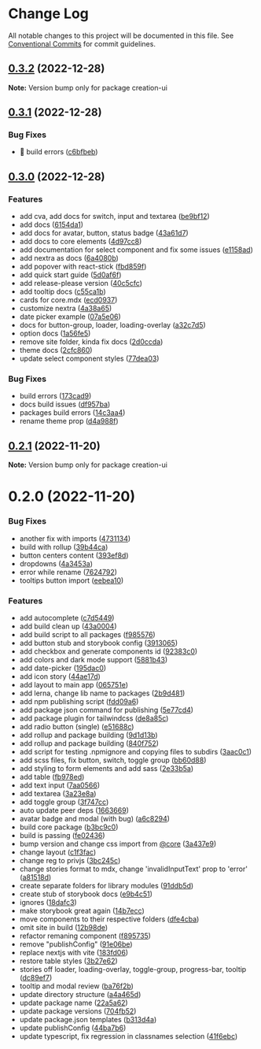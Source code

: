 # Change Log

All notable changes to this project will be documented in this file.
See [Conventional Commits](https://conventionalcommits.org) for commit guidelines.

## [0.3.2](https://github.com/pawelkrystkiewicz/creation-ui/compare/v0.3.1...v0.3.2) (2022-12-28)

**Note:** Version bump only for package creation-ui





## [0.3.1](https://github.com/pawelkrystkiewicz/creation-ui/compare/v0.3.0...v0.3.1) (2022-12-28)


### Bug Fixes

* :bug: build errors ([c6bfbeb](https://github.com/pawelkrystkiewicz/creation-ui/commit/c6bfbeb533eb5e185215b767498a0b7b5392aa32))

## [0.3.0](https://github.com/pawelkrystkiewicz/creation-ui/compare/v0.2.1...v0.3.0) (2022-12-28)


### Features

* add cva, add docs for switch, input and textarea ([be9bf12](https://github.com/pawelkrystkiewicz/creation-ui/commit/be9bf12917dfb0241c9ce2eee64d09adb513d573))
* add docs ([6154da1](https://github.com/pawelkrystkiewicz/creation-ui/commit/6154da1737252971b53772db5051bfc3632ee323))
* add docs for avatar, button, status badge ([43a61d7](https://github.com/pawelkrystkiewicz/creation-ui/commit/43a61d7ed8dbbc9d3b25eb68998eb21605f38fdc))
* add docs to core elements ([4d97cc8](https://github.com/pawelkrystkiewicz/creation-ui/commit/4d97cc879bc4c56c25ff5faf9db4ae8746390a1d))
* add documentation for select component and fix some issues ([e1158ad](https://github.com/pawelkrystkiewicz/creation-ui/commit/e1158ad6ca140a588fe377e921a7f4c76e693a8e))
* add nextra as docs ([6a4080b](https://github.com/pawelkrystkiewicz/creation-ui/commit/6a4080bf00729403aabee73fc42220822c3b0e7b))
* add popover with react-stick ([fbd859f](https://github.com/pawelkrystkiewicz/creation-ui/commit/fbd859ff6c48af0546a2e923d7da17a0cd580f3d))
* add quick start guide ([5d0af6f](https://github.com/pawelkrystkiewicz/creation-ui/commit/5d0af6f1fd61a45cd929858edacd63f5cb1eb22c))
* add release-please version ([40c5cfc](https://github.com/pawelkrystkiewicz/creation-ui/commit/40c5cfccf6c5b2e073f86dc0cf22d4b36686862a))
* add tooltip docs ([c55ca1b](https://github.com/pawelkrystkiewicz/creation-ui/commit/c55ca1b1d9f7e922636de90d6e8c6a319e05024c))
* cards for core.mdx ([ecd0937](https://github.com/pawelkrystkiewicz/creation-ui/commit/ecd09378033a0250af1ed5aed4a4ca59cc4ab284))
* customize nextra ([4a38a65](https://github.com/pawelkrystkiewicz/creation-ui/commit/4a38a65745f767926298cd3bab846317e3b3c669))
* date picker example ([07a5e06](https://github.com/pawelkrystkiewicz/creation-ui/commit/07a5e06ff54a55cee7a4638a3bbba7a056964702))
* docs for button-group, loader, loading-overlay ([a32c7d5](https://github.com/pawelkrystkiewicz/creation-ui/commit/a32c7d581ec6435a0659888f390ab2da90264184))
* option docs ([1a56fe5](https://github.com/pawelkrystkiewicz/creation-ui/commit/1a56fe5b7b4d0bcfb1a390f932856c602f7f7d00))
* remove site folder, kinda fix docs ([2d0ccda](https://github.com/pawelkrystkiewicz/creation-ui/commit/2d0ccdaaea86035fd738dc46bdef6f0a9cce5698))
* theme docs ([2cfc860](https://github.com/pawelkrystkiewicz/creation-ui/commit/2cfc860f7a8a99c114b0b89e7cc4c3f28d28a936))
* update select component styles ([77dea03](https://github.com/pawelkrystkiewicz/creation-ui/commit/77dea0341e34db7bc5665def0ba99c77038e1c8b))


### Bug Fixes

* build errors ([173cad9](https://github.com/pawelkrystkiewicz/creation-ui/commit/173cad97e8aaecda9998d013e40542c2743414d4))
* docs build issues ([df957ba](https://github.com/pawelkrystkiewicz/creation-ui/commit/df957ba3a15b532e5784e4c0e668f796363a9eda))
* packages build errors ([14c3aa4](https://github.com/pawelkrystkiewicz/creation-ui/commit/14c3aa428c81d7a89123e052ac4f7c613f17e03e))
* rename theme prop ([d4a988f](https://github.com/pawelkrystkiewicz/creation-ui/commit/d4a988f713d4a279afa9cb575970711faf795e4f))

## [0.2.1](https://github.com/pawelkrystkiewicz/creation-ui/compare/v0.2.0...v0.2.1) (2022-11-20)

**Note:** Version bump only for package creation-ui





# 0.2.0 (2022-11-20)


### Bug Fixes

* another fix with imports ([4731134](https://github.com/pawelkrystkiewicz/creation-ui/commit/4731134047c5c9bde2a8b5929717f45b03d918f0))
* build with rollup ([39b44ca](https://github.com/pawelkrystkiewicz/creation-ui/commit/39b44ca4e14e4bace5617dfa327f12ff56fd014a))
* button centers content ([393ef8d](https://github.com/pawelkrystkiewicz/creation-ui/commit/393ef8dcbbfe1dacbfe50caa2e92ea4fa64cbc43))
* dropdowns ([4a3453a](https://github.com/pawelkrystkiewicz/creation-ui/commit/4a3453ada0f1eb0014c9f4b00c1f02f013ef8abc))
* error while rename ([7624792](https://github.com/pawelkrystkiewicz/creation-ui/commit/762479210ac0e80c202ee89b26bb7f1a6455a0d8))
* tooltips button import ([eebea10](https://github.com/pawelkrystkiewicz/creation-ui/commit/eebea109af309a32f39ec45e88ce1d49b1ce0136))


### Features

* add autocomplete ([c7d5449](https://github.com/pawelkrystkiewicz/creation-ui/commit/c7d5449969850ce66be9b3d0cb57149385c1c906))
* add build clean up ([43a0004](https://github.com/pawelkrystkiewicz/creation-ui/commit/43a00048d98046e5c26e82a00e4cb2522818e8dd))
* add build script to all packages ([f985576](https://github.com/pawelkrystkiewicz/creation-ui/commit/f98557605da530cdd67a02566ea05a231dce77ea))
* add button stub and storybook config ([3913065](https://github.com/pawelkrystkiewicz/creation-ui/commit/391306566aded6e1e168565e98b1efe590bff605))
* add checkbox and generate components id ([92383c0](https://github.com/pawelkrystkiewicz/creation-ui/commit/92383c0d0e3895d2efa83ff459715a685642d706))
* add colors and dark mode support ([5881b43](https://github.com/pawelkrystkiewicz/creation-ui/commit/5881b43fab3f26868af9809b0a7b358ac08fa5f6))
* add date-picker ([195dac0](https://github.com/pawelkrystkiewicz/creation-ui/commit/195dac0cda7fd984bb139259f94e5953087d7694))
* add icon story ([44ae17d](https://github.com/pawelkrystkiewicz/creation-ui/commit/44ae17d8399275c93d69623249b36a1f64835ef9))
* add layout to main app ([065751e](https://github.com/pawelkrystkiewicz/creation-ui/commit/065751e9efd0e73b0acf4c502e8298f621e97a0c))
* add lerna, change lib name to packages ([2b9d481](https://github.com/pawelkrystkiewicz/creation-ui/commit/2b9d481578e91854efffe2811e2600fce4ec8ed9))
* add npm publishing script ([fdd09a6](https://github.com/pawelkrystkiewicz/creation-ui/commit/fdd09a63156497c8a983a123d90a2d8d12f6bc78))
* add package json command for publishing ([5e77cd4](https://github.com/pawelkrystkiewicz/creation-ui/commit/5e77cd4f6e894e00a92ce07ff6cd3ad1ee4deca0))
* add package plugin for tailwindcss ([de8a85c](https://github.com/pawelkrystkiewicz/creation-ui/commit/de8a85c5387d678db281e7697abb794fdccc0ae6))
* add radio button (single) ([e51688c](https://github.com/pawelkrystkiewicz/creation-ui/commit/e51688c19ef6e7df6cae1b31d0c8330ec6b35992))
* add rollup and package building ([9d1d13b](https://github.com/pawelkrystkiewicz/creation-ui/commit/9d1d13b014200d101b1f3ec26fa69b9910e9e943))
* add rollup and package building ([840f752](https://github.com/pawelkrystkiewicz/creation-ui/commit/840f75220579a3b6537ea01eb958b34a421ffe2a))
* add script for testing .npmignore and copying files to subdirs ([3aac0c1](https://github.com/pawelkrystkiewicz/creation-ui/commit/3aac0c18dd8e1dd137a135c7265b2fc047f671ee))
* add scss files, fix button, switch, toggle group ([bb60d88](https://github.com/pawelkrystkiewicz/creation-ui/commit/bb60d88a9527356cd65dfd756e03db13280476b4))
* add styling to form elements and add sass ([2e33b5a](https://github.com/pawelkrystkiewicz/creation-ui/commit/2e33b5a5af20df4cc78205df4375c7d29ef61308))
* add table ([fb978ed](https://github.com/pawelkrystkiewicz/creation-ui/commit/fb978ed100a8c3ae7c0fd55f77fdf7a456adadee))
* add text input ([7aa0566](https://github.com/pawelkrystkiewicz/creation-ui/commit/7aa0566ec36836cac2e6eab3eeee5401691ec2b5))
* add textarea ([3a23e8a](https://github.com/pawelkrystkiewicz/creation-ui/commit/3a23e8a0ae9b642ec3b72f731498235487b314d1))
* add toggle group ([3f747cc](https://github.com/pawelkrystkiewicz/creation-ui/commit/3f747cc50c7abc3bbc69c39210ff09eb1941a0a9))
* auto update peer deps ([1663669](https://github.com/pawelkrystkiewicz/creation-ui/commit/1663669d1e743e61f3c76ab3a26219fef57edeae))
* avatar badge and modal (with bug) ([a6c8294](https://github.com/pawelkrystkiewicz/creation-ui/commit/a6c8294906189cd1db615ce1bbabd444d6cf5e8a))
* build core package ([b3bc9c0](https://github.com/pawelkrystkiewicz/creation-ui/commit/b3bc9c0d93e4949e4a3a01c392433f8ada52187e))
* build is passing ([fe02436](https://github.com/pawelkrystkiewicz/creation-ui/commit/fe02436bac77529a0fc67b007ebc4d51bcd7731b))
* bump version and change css import from [@core](https://github.com/core) ([3a437e9](https://github.com/pawelkrystkiewicz/creation-ui/commit/3a437e96e9a3fd9c6a6d7e80b1d38356c6f26119))
* change layout ([c1f3fac](https://github.com/pawelkrystkiewicz/creation-ui/commit/c1f3facbdb39beb778fd43af2a0035a22f80569e))
* change reg to privjs ([3bc245c](https://github.com/pawelkrystkiewicz/creation-ui/commit/3bc245ca17c305e34b5826acb1633637729b8a96))
* change stories format to mdx, change 'invalidInputText' prop to 'error' ([a81518d](https://github.com/pawelkrystkiewicz/creation-ui/commit/a81518def233675b20ff9089175d9eecfd8425c0))
* create separate folders for library modules ([91ddb5d](https://github.com/pawelkrystkiewicz/creation-ui/commit/91ddb5defdd649eff4a3100534e6b01e84f7e0a2))
* create stub of storybook docs ([e9b4c51](https://github.com/pawelkrystkiewicz/creation-ui/commit/e9b4c517564923d4076e1afd13e35f38609f1179))
* ignores ([18dafc3](https://github.com/pawelkrystkiewicz/creation-ui/commit/18dafc3cb46d8b2fc3ad9233d10dac1d917b8390))
* make storybook great again ([14b7ecc](https://github.com/pawelkrystkiewicz/creation-ui/commit/14b7ecc563d534739fdf8a3e34e8bf22a8f3a0d6))
* move components to their respective folders ([dfe4cba](https://github.com/pawelkrystkiewicz/creation-ui/commit/dfe4cbaa2bd16c28c67ab67c2470caa6c8625af4))
* omit site in build ([12b98de](https://github.com/pawelkrystkiewicz/creation-ui/commit/12b98de315a0e6c09d7eb919b147b1fa5904561d))
* refactor remaning component ([f895735](https://github.com/pawelkrystkiewicz/creation-ui/commit/f895735e27b56d07795e21e40a06990f5ed9f7b4))
* remove "publishConfig" ([91e06be](https://github.com/pawelkrystkiewicz/creation-ui/commit/91e06bee49684fbdb3e063729b482c61a3ab769d))
* replace nextjs with vite ([183fd06](https://github.com/pawelkrystkiewicz/creation-ui/commit/183fd06704c24987a6554a3cf47a81dbf0827a70))
* restore table styles ([3b27e62](https://github.com/pawelkrystkiewicz/creation-ui/commit/3b27e6233a18d5fe3adb79565771c5289beda208))
* stories off loader, loading-overlay, toggle-group, progress-bar, tooltip ([dc89ef7](https://github.com/pawelkrystkiewicz/creation-ui/commit/dc89ef7af850be7c02107b4118c9e5cb04ebe188))
* tooltip and modal review ([ba76f2b](https://github.com/pawelkrystkiewicz/creation-ui/commit/ba76f2b9f5e29cea3166c7caeb4f2686fd71799f))
* update directory structure ([a4a465d](https://github.com/pawelkrystkiewicz/creation-ui/commit/a4a465d7f7bad4501d262a9d96d58546a6f081d2))
* update package name ([22a5a62](https://github.com/pawelkrystkiewicz/creation-ui/commit/22a5a622891daeb803a389d5ab64c2496e86aabc))
* update package versions ([704fb52](https://github.com/pawelkrystkiewicz/creation-ui/commit/704fb52d43be8faad76ded56f010caf0e1d0b53a))
* update package.json templates ([b313d4a](https://github.com/pawelkrystkiewicz/creation-ui/commit/b313d4afabe82a9d4cfada47f5f62f3917b5e824))
* update publishConfig ([44ba7b6](https://github.com/pawelkrystkiewicz/creation-ui/commit/44ba7b6f4a8709b67a22764d70bb70a3533e6b3b))
* update typescript, fix regression in classnames selection ([41f6ebc](https://github.com/pawelkrystkiewicz/creation-ui/commit/41f6ebcc2ed267c6a092118482efbe6161280f7b))
